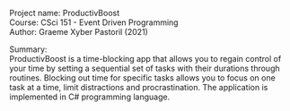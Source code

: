Project name: ProductivBoost  
Course: CSci 151 - Event Driven Programming  
Author: Graeme Xyber Pastoril (2021)  
  
Summary:  
ProductivBoost is a time-blocking app that allows you to regain control of your time by
setting a sequential set of tasks with their durations through routines. Blocking out time for specific
tasks allows you to focus on one task at a time, limit distractions and procrastination. The application is implemented in C# programming language.
